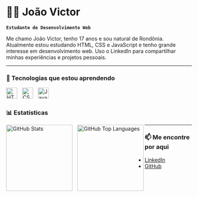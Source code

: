 # 👨‍💻 João Victor

**`Estudante de Desenvolvimento Web`**

Me chamo João Victor, tenho 17 anos e sou natural de Rondônia. Atualmente estou estudando HTML, CSS e JavaScript e tenho grande interesse em desenvolvimento web. Uso o LinkedIn para compartilhar minhas experiências e projetos pessoais.

---

### 🤖 Tecnologias que estou aprendendo

<img
    align="left"
    alt="HTML"
    title="HTML"
    width="30px"
    style="padding-right: 10px;"
    src="https://cdn.jsdelivr.net/gh/devicons/devicon@latest/icons/html5/html5-original.svg"
/>
<img
    align="left"
    alt="CSS"
    title="CSS"
    width="30px"
    style="padding-right: 10px;"
    src="https://cdn.jsdelivr.net/gh/devicons/devicon@latest/icons/css3/css3-original.svg"
/>
<img
    align="left"
    alt="JavaScript"
    title="JavaScript"
    width="30px"
    style="padding-right: 10px;"
    src="https://cdn.jsdelivr.net/gh/devicons/devicon@latest/icons/javascript/javascript-original.svg"
/>

<br />
<br />

### 📊 Estatísticas

<p>
  <img
    align="left"
    alt="GitHub Stats"
    height="180"
    style="padding-right: 10px;"
    src="https://github-readme-stats.vercel.app/api?username=DevJVICTOR18&show_icons=true&theme=tokyonight&include_all_commits=true&locale=pt-br"
  />

  <img
    align="left"
    alt="GitHub Top Languages"
    height="180"
    src="https://github-readme-stats.vercel.app/api/top-langs/?username=DevJVICTOR18&theme=tokyonight&layout=compact&langs_count=6"
  />
</p>

---

### 📫 Me encontre por aqui

- [LinkedIn](https://www.linkedin.com/in/joão-victor-coelho-205a24379)
- [GitHub](https://github.com/DevJVICTOR18)
